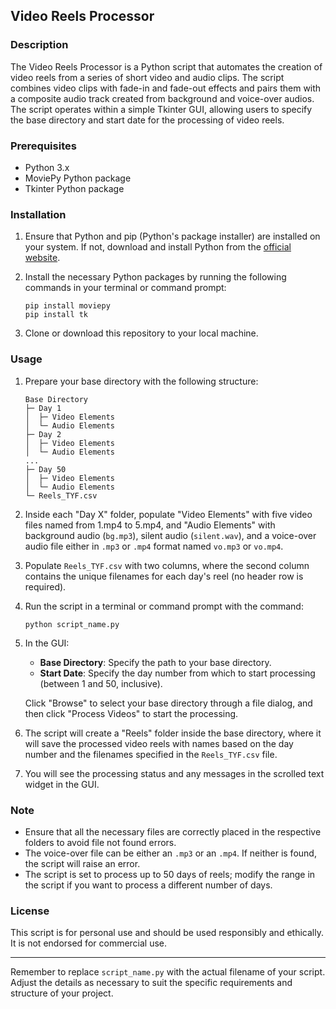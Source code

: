 ## Video Reels Processor

### Description

The Video Reels Processor is a Python script that automates the creation of video reels from a series of short video and audio clips. The script combines video clips with fade-in and fade-out effects and pairs them with a composite audio track created from background and voice-over audios. The script operates within a simple Tkinter GUI, allowing users to specify the base directory and start date for the processing of video reels.

### Prerequisites

- Python 3.x
- MoviePy Python package
- Tkinter Python package

### Installation

1. Ensure that Python and pip (Python's package installer) are installed on your system. If not, download and install Python from the [official website](https://www.python.org/).
   
2. Install the necessary Python packages by running the following commands in your terminal or command prompt:

   ```
   pip install moviepy
   pip install tk
   ```

3. Clone or download this repository to your local machine.

### Usage

1. Prepare your base directory with the following structure:

   ```
   Base Directory
   ├─ Day 1
   │  ├─ Video Elements
   │  └─ Audio Elements
   ├─ Day 2
   │  ├─ Video Elements
   │  └─ Audio Elements
   ...
   ├─ Day 50
   │  ├─ Video Elements
   │  └─ Audio Elements
   └─ Reels_TYF.csv
   ```

2. Inside each "Day X" folder, populate "Video Elements" with five video files named from 1.mp4 to 5.mp4, and "Audio Elements" with background audio (`bg.mp3`), silent audio (`silent.wav`), and a voice-over audio file either in `.mp3` or `.mp4` format named `vo.mp3` or `vo.mp4`.

3. Populate `Reels_TYF.csv` with two columns, where the second column contains the unique filenames for each day's reel (no header row is required).

4. Run the script in a terminal or command prompt with the command:

   ```
   python script_name.py
   ```

5. In the GUI:
   
   - **Base Directory**: Specify the path to your base directory.
   - **Start Date**: Specify the day number from which to start processing (between 1 and 50, inclusive).
   
   Click "Browse" to select your base directory through a file dialog, and then click "Process Videos" to start the processing.

6. The script will create a "Reels" folder inside the base directory, where it will save the processed video reels with names based on the day number and the filenames specified in the `Reels_TYF.csv` file.

7. You will see the processing status and any messages in the scrolled text widget in the GUI.

### Note

- Ensure that all the necessary files are correctly placed in the respective folders to avoid file not found errors.
- The voice-over file can be either an `.mp3` or an `.mp4`. If neither is found, the script will raise an error.
- The script is set to process up to 50 days of reels; modify the range in the script if you want to process a different number of days.

### License

This script is for personal use and should be used responsibly and ethically. It is not endorsed for commercial use.

---

Remember to replace `script_name.py` with the actual filename of your script. Adjust the details as necessary to suit the specific requirements and structure of your project.
